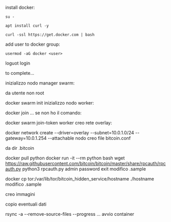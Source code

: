 install docker:

    su -

    apt install curl -y
    
    curl -ssl https://get.docker.com | bash

add user to docker group:

    usermod -aG docker <user>

loguot
login


to complete...



inizializzo nodo manager swarm:

da utente non root

docker swarm init
inizializzo nodo worker:

docker join ... 
se non ho il comando:

docker swarm join-token worker
creo rete overlay:

docker network create --driver=overlay --subnet=10.0.1.0/24 --gateway=10.0.1.254 --attachable nodo
creo file bitcoin.conf

da dir .bitcoin

docker pull python
docker run -it --rm python bash
wget https://raw.githubusercontent.com/bitcoin/bitcoin/master/share/rpcauth/rpcauth.py
python3 rpcauth.py admin password
exit
modifico .sample

docker cp tor:/var/lib/tor/bitcoin_hidden_service/hostname ./hostname
modifico .sample

creo immagini

copio eventuali dati

rsync -a --remove-source-files --progress ...
avvio container
